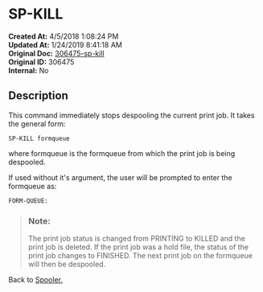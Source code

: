 # SP-KILL

**Created At:** 4/5/2018 1:08:24 PM  
**Updated At:** 1/24/2019 8:41:18 AM  
**Original Doc:** [306475-sp-kill](https://docs.jbase.com/44205-spooler/306475-sp-kill)  
**Original ID:** 306475  
**Internal:** No  


## Description 

This command immediately stops despooling the current print job. It takes the general form:

```
SP-KILL formqueue
```

where formqueue is the formqueue from which the print job is being despooled.

If used without it's argument, the user will be prompted to enter the formqueue as:

```
FORM-QUEUE:
```




> ### Note: 
> 
> The print job status is changed from PRINTING to KILLED and the print job is deleted. If the print job was a hold file, the status of the print job changes to FINISHED. The next print job on the formqueue will then be despooled.




Back to [Spooler.](./../jbase-spooler)
